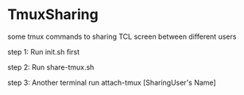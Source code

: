 # TmuxSharing
some tmux commands to sharing TCL screen between different users

step 1: Run init.sh first

step 2: Run share-tmux.sh

step 3: Another terminal run attach-tmux [SharingUser's Name]
